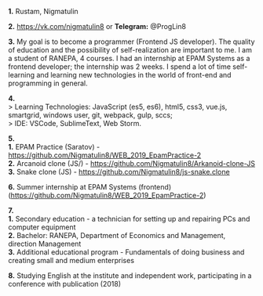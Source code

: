 **1.** Rustam, Nigmatulin   
     
**2.** https://vk.com/nigmatulin8 or **Telegram:** @ProgLin8   
    
**3.** My goal is to become a programmer (Frontend JS developer). The quality of education and the possibility of self-realization are important to me. I am a student of RANEPA, 4 courses. I had an internship at EPAM Systems as a frontend developer; the internship was 2 weeks. I spend a lot of time self-learning and learning new technologies in the world of front-end and programming in general.   
   
**4.**    
         > Learning Technologies: JavaScript (es5, es6), html5, css3, vue.js, smartgrid, windows user, git, webpack, gulp, sccs;       
         > IDE: VSCode, SublimeText, Web Storm.       
   
**5.**    
         **1.** EPAM Practice (Saratov) - https://github.com/Nigmatulin8/WEB_2019_EpamPractice-2      
         **2.** Arcanoid clone (JS/) - https://github.com/Nigmatulin8/Arkanoid-clone-JS      
         **3.** Snake clone (JS) - https://github.com/Nigmatulin8/js-snake.clone      
   
**6.** Summer internship at EPAM Systems (frontend) (https://github.com/Nigmatulin8/WEB_2019_EpamPractice-2) 
   
**7.**    
         **1.** Secondary education - a technician for setting up and repairing PCs and computer equipment      
         **2.** Bachelor: RANEPA, Department of Economics and Management, direction Management      
         **3.** Additional educational program - Fundamentals of doing business and creating small and medium enterprises     
          
**8.** Studying English at the institute and independent work, participating in a conference with publication (2018)    
